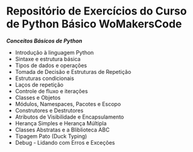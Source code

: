 # Repositório de Exercícios do Curso de Python Básico WoMakersCode #

***Conceitos Básicos de Python*** 

- Introdução à linguagem Python 
- Sintaxe e estrutura básica 
- Tipos de dados e operações 
- Tomada de Decisão e Estruturas de Repetição 
- Estruturas condicionais 
- Laços de repetição
- Controle de fluxo e iterações 
- Classes e Objetos
- Módulos, Namespaces, Pacotes e Escopo
- Construtores e Destrutores
- Atributos de Visibilidade e Encapsulamento
- Herança Simples e Herança Múltipla
- Classes Abstratas e a Bliblioteca ABC
- Tipagem Pato (Duck Typing)
- Debug - Lidando com Erros e Exceções
